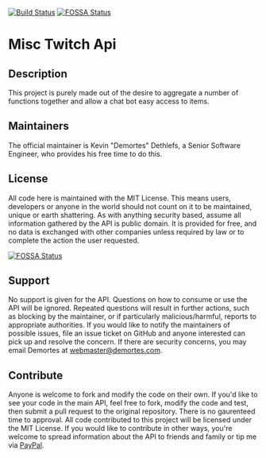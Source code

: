 [![Build Status](https://dev.azure.com/demortes/Twitch%20API%20Utilities/_apis/build/status/demortes.MiscTwitchChat?branchName=master)](https://dev.azure.com/demortes/Twitch%20API%20Utilities/_build/latest?definitionId=10&branchName=master)
[![FOSSA Status](https://app.fossa.com/api/projects/git%2Bgithub.com%2Fdemortes%2FMiscTwitchChat.svg?type=shield)](https://app.fossa.com/projects/git%2Bgithub.com%2Fdemortes%2FMiscTwitchChat?ref=badge_shield)

# Misc Twitch Api
## Description
This project is purely made out of the desire to aggregate a number of functions together and allow a chat bot easy access to items.

## Maintainers
The official maintainer is Kevin "Demortes" Dethlefs, a Senior Software Engineer, who provides his free time to do this. 

## License
All code here is maintained with the MIT License. This means users, developers or anyone in the world should not count on it to be maintained, unique or earth shattering. As with anything security based, assume all information gathered by the API is public domain. It is provided for free, and no data is exchanged with other companies unless required by law or to complete the action the user requested.


[![FOSSA Status](https://app.fossa.com/api/projects/git%2Bgithub.com%2Fdemortes%2FMiscTwitchChat.svg?type=large)](https://app.fossa.com/projects/git%2Bgithub.com%2Fdemortes%2FMiscTwitchChat?ref=badge_large)

## Support
No support is given for the API. Questions on how to consume or use the API will be ignored. Repeated questions will result in further actions, such as blocking by the maintainer, or if particularly malicious/harmful, reports to appropriate authorities. If you would like to notify the maintainers of possible issues, file an issue ticket on GitHub and anyone interested can pick up and resolve the concern. If there are security concerns, you may email Demortes at [webmaster@demortes.com](mailto://webmaster@demortes.com).

## Contribute
Anyone is welcome to fork and modify the code on their own. If you'd like to see your code in the main API, feel free to fork, modify the code and test, then submit a pull request to the original repository. There is no gaurenteed time to approval. All code contributed to this project will be licensed under the MIT License. If you would like to contribute in other ways, you're welcome to spread information about the API to friends and family or tip me via [PayPal](https://paypal.me/kdethlefs).